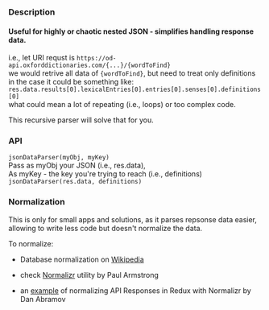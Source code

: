 ### Description

#### Useful for highly or chaotic nested JSON - simplifies handling response data.

i.e., let URI requst is `https://od-api.oxforddictionaries.com/{...}/{wordToFind}`  
we would retrive all data of ```{wordToFind}```, but need to treat only definitions  
in the case it could be something like:  
```res.data.results[0].lexicalEntries[0].entries[0].senses[0].definitions[0]```  
what could mean a lot of repeating (i.e., loops) or too complex code.    
  
This recursive parser will solve that for you.

### API

```jsonDataParser(myObj, myKey)```  
Pass as myObj your JSON (i.e., res.data),  
As myKey - the key you're trying to reach (i.e., definitions)  
```jsonDataParser(res.data, definitions)```
 
### Normalization

This is only for small apps and solutions, as it parses repsonse data easier,   
allowing to write less code but doesn't normalize the data.  

To normalize:
  
- Database normalization on [Wikipedia]
- check [Normalizr] utility by Paul Armstrong  
- an [example] of normalizing API Responses in Redux with Normalizr by Dan Abramov  

   [Wikipedia]: <https://en.wikipedia.org/wiki/Database_normalization>
   [Normalizr]: <https://github.com/paularmstrong/normalizr>
   [example]: <https://egghead.io/lessons/javascript-redux-normalizing-api-responses-with-normalizr>
